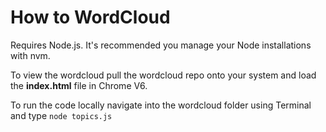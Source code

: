 # How to WordCloud

Requires Node.js. It's recommended you manage your Node installations with nvm.

To view the wordcloud pull the wordcloud repo onto your system and load the **index.html** file in Chrome V6. 

To run the code locally navigate into the wordcloud folder using Terminal and type `node topics.js`

